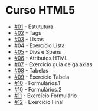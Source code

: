<h1>Curso HTML5</h1>

<ul>
  <li><a href="https://aleretamero.github.io/onebitcode/html5/01-estrutura/">#01</a> - Estututura</li>
  <li><a href="https://aleretamero.github.io/onebitcode/html5/02-tags/">#02</a> - Tags</li>
  <li><a href="https://aleretamero.github.io/onebitcode/html5/03-listas/">#03</a> - Listas</li>
  <li><a href="https://aleretamero.github.io/onebitcode/html5/04-exercicio-lista/">#04</a> - Exercício Lista</li>
  <li><a href="https://aleretamero.github.io/onebitcode/html5/05-divs-spans/">#05</a> - Divs e Spans</li>
  <li><a href="https://aleretamero.github.io/onebitcode/html5/06-atributosHTML/saturno.html">#06</a> - Atributos HTML</li>
  <li><a href="https://aleretamero.github.io/onebitcode/html5/07-exercicio-guia-de-galaxias/">#07</a> - Exercício guia de galáxias</li>
  <li><a href="https://aleretamero.github.io/onebitcode/html5/08-tabelas/">#08</a> - Tabelas</li>
  <li><a href="https://aleretamero.github.io/onebitcode/html5/09-exercicio-tabela/">#09</a> - Exercício Tabela</li>
  <li><a href="https://aleretamero.github.io/onebitcode/html5/10-formularios/ex001/">#10</a> - Formulários.1</li>
  <li><a href="https://aleretamero.github.io/onebitcode/html5/10-formularios/ex002/">#10</a> - Formulários.2</li>
  <li><a href="https://aleretamero.github.io/onebitcode/html5/11-exercicio-formulario/">#11</a> - Exercício Formulário</li>
  <li><a href="https://aleretamero.github.io/onebitcode/html5/12-exercicio-final/">#12</a> - Exercício Final</li>
</ul>

